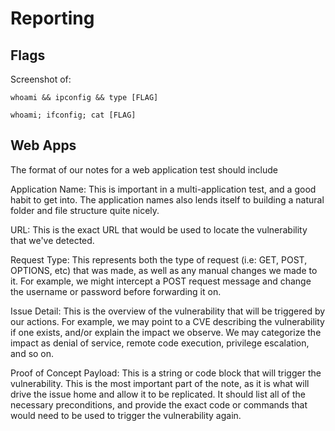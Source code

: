 # Reporting


## Flags
Screenshot of:
```
whoami && ipconfig && type [FLAG]

whoami; ifconfig; cat [FLAG]
```


## Web Apps

The format of our notes for a web application test should include

Application Name: This is important in a multi-application test, and a good habit to get into. The application names also lends itself to building a natural folder and file structure quite nicely.

URL: This is the exact URL that would be used to locate the vulnerability that we've detected.

Request Type: This represents both the type of request (i.e: GET, POST, OPTIONS, etc) that was made, as well as any manual changes we made to it. For example, we might intercept a POST request message and change the username or password before forwarding it on.

Issue Detail: This is the overview of the vulnerability that will be triggered by our actions. For example, we may point to a CVE describing the vulnerability if one exists, and/or explain the impact we observe. We may categorize the impact as denial of service, remote code execution, privilege escalation, and so on.

Proof of Concept Payload: This is a string or code block that will trigger the vulnerability. This is the most important part of the note, as it is what will drive the issue home and allow it to be replicated. It should list all of the necessary preconditions, and provide the exact code or commands that would need to be used to trigger the vulnerability again.